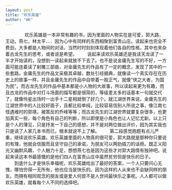 ```yaml
---
layout: post
title: "欢乐英雄"
author: "WK"
---
```

　　
　　欢乐英雄是一本非常有趣的书，因为里面的人物实在是可爱，郭大路，王动，燕七，林太平．．．因为心中有同样的东西相聚到富贵山庄。读起来也完全不费劲，大多都是人物间的对话，当然时时刻刻体现着他们各自的性格，其中也夹杂着古龙先生的思考，或者说是希望。
　　说起来读欢乐英雄还是我读天龙读了一半才开始读的，没想到一读起来就放不下去了。也不是说金庸先生写的不好，一方面可能连着读了射雕三部曲，对金庸先生的作品有了一定的概念，发现了其中的一些套路。金庸先生的作品文采极其卓越，数处引经据典，就像读一个真实存在在历史上的故事一样，并且金庸先生的作品中自带着一股正气，就像“侠之大者，为国为民”。而古龙先生的作品中基本都是小人物的大故事，所以读起来更为有趣，而且古龙的作品中对打斗场面的描写都是很简的，等级差太多的话基本一句就交代了，就像怜星出场时一出手十二星相就倒了好几个。就江湖世界来说，金庸先生的江湖世界中的人比较好面子，且都比较单纯，比较容易信别人所说之事，像江南七怪遇难时的郭靖，被策反的乔峰等等；而古龙先生的江湖世界就要复杂很多，也更加真实一些，每个角色有自己的判断，所以即使是小角色也让人记忆尤新。以上只是个人的薄见，只是抒发一下自己的感想，并不是对两位做出评价，因为其实我也只是读了人家几本书而已，根本就说不上了解。
　　第二段感觉跑题有点儿严重，继续说欢乐英雄。欢乐英雄里面的人物真的很可爱，郭大路就是那种你只要说的有理，他就会信服而且坚守自己的承诺，为朋友可以两肋插刀的话痨。既正义阳光又幽默风趣，个人魅力十足，想想燕七也是因为这些才对郭大路情有独钟吧。说起来读这本书最感慨的是他们四人在富贵山庄中虽然贫穷但是快乐的日子。
　　到底什么才是快乐幸福呢，欢乐英雄给出了最好的答案，一个人只要问心无愧，哪怕穷得一无所有，他也应当是快乐的。因为这样的人从来也不会缺同样的朋友。而拥有相同观念的朋友或是爱人何尝不是人世间最快乐之事呢。人人都可以做欢乐英雄，就看每个人不同的选择吧。